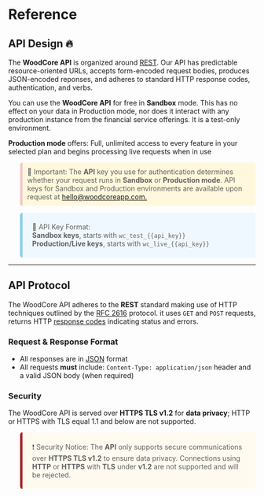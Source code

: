 # Reference

## API Design 🔥

The **WoodCore API** is organized around [REST](https://en.wikipedia.org/wiki/REST). Our API has predictable resource-oriented URLs, accepts form-encoded request bodies, produces JSON-encoded reponses, and adheres to standard HTTP response codes, authentication, and verbs.

You can use the **WoodCore API** for free in **Sandbox** mode. This has no effect on your data in Production mode, nor does it interact with any production instance from the financial service offerings. It is a test-only environment.

**Production mode** offers: Full, unlimited access to every feature in your selected plan and begins processing live requests when in use 

<blockquote style="background-color:  cornsilk; padding: 10px; border-left: 5px solid #f5c6cb; border-radius: 5px;">
🚧 Important: 
The <strong>API</strong> key you use for authentication determines whether your request runs in <strong>Sandbox</strong> or <strong>Production mode</strong>.  
API keys for Sandbox and Production environments are available upon request at <a href="mailto:hello@woodcoreapp.com">hello@woodcoreapp.com.</a>
</blockquote>

<blockquote style="background-color: aliceblue; padding: 20px; border-left: 5px solid skyblue ; border-radius: 5px;">
📘 API Key Format: <br>
<strong>Sandbox keys</strong>, starts with <code>wc_test_{{api_key}}</code><br>
<strong>Production/Live keys</strong>, starts with <code>wc_live_{{api_key}}</code>  
</blockquote>

---

## API Protocol

The WoodCore API adheres to the **REST** standard making use of HTTP techniques outlined by the [RFC 2616](https://datatracker.ietf.org/doc/html/rfc2616) protocol. it uses `GET` and `POST` requests, returns HTTP [response codes](https://www.w3.org/Protocols/rfc2616/rfc2616-sec10.html) indicating status and errors.

### **Request & Response Format**
- All responses are in [JSON](https://www.json.org/json-en.html) format 
- All requests **must** include: `Content-Type: application/json` header and a valid JSON body (when required)  

### **Security**
The WoodCore API is served over **HTTPS TLS v1.2** for **data privacy**; HTTP or HTTPS with TLS equal 1.1 and below are not supported. 

<blockquote style="background-color: floralwhite; padding: 20px; border-left: 5px solid brown; border-radius: 5px;"> 
❗ Security Notice: 
The <strong>API</strong> only supports secure communications over <strong>HTTPS TLS v1.2</strong> to ensure data privacy.  
Connections using <strong>HTTP</strong> or <strong>HTTPS</strong> with <strong>TLS</strong> under <strong>v1.2</strong> are not supported and will be rejected.  
</blockquote>
